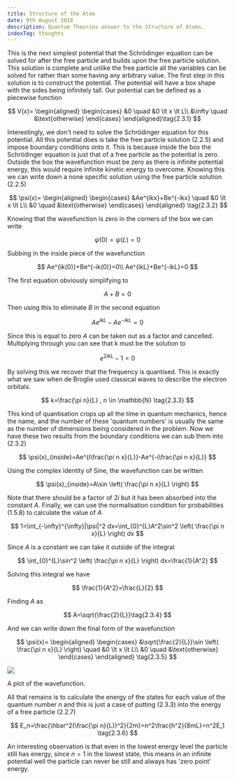 ```yaml
---
title: Structure of the Atom
date: 9th August 2018
description: Quantum Theories answer to the Structure of Atoms.
indexTag: thoughts
---
```


<PostLayout title={title} date={date} description={description}>

This is the next simplest potential that the Schrödinger equation can be solved for after the free particle and builds upon the free particle solution. This solution is complete and unlike the free particle all the variables can be solved for rather than some having any arbitrary value. The first step in this solution is to construct the potential. The potential will have a box shape with the sides being infinitely tall. Our potential can be defined as a piecewise function

$$
V(x)=
\begin{aligned}
	\begin{cases}
		&0 		\quad 	&0 \lt x \lt L\\
		&\infty 	\quad	&\text{otherwise}
	\end{cases}
	\end{aligned}\tag{2.3.1}
$$

Interestingly, we don't need to solve the Schrödinger equation for this potential. All this potential does is take the free particle solution $(2.2.5)$ and impose boundary conditions onto it. This is because inside the box the Schrödinger equation is just that of a free particle as the potential is zero. Outside the box the wavefunction must be zero as there is infinite potential energy, this would require infinite kinetic energy to overcome. Knowing this we can write down a none specific solution using the free particle solution $(2.2.5)$

<div style={{ overflow: "hidden"}}>

$$
\psi(x)=
\begin{aligned}
	\begin{cases}
		&Ae^{ikx}+Be^{-ikx} 		\quad 	&0 \lt x \lt L\\
		&0						\quad	&\text{otherwise}
	\end{cases}
	\end{aligned} \tag{2.3.2}
$$

</div>

Knowing that the wavefunction is zero in the corners of the box we can write

$$
\psi(0)=\psi(L)=0
$$

Subbing in the inside piece of the wavefunction

$$
Ae^{ik(0)}+Be^{-ik(0)}=0\\
Ae^{ikL}+Be^{-ikL}=0
$$

The first equation obviously simplifying to

$$
A+B=0
$$

Then using this to eliminate $B$ in the second equation

$$
Ae^{ikL}-Ae^{-ikL}=0
$$

Since this is equal to zero $A$ can be taken out as a factor and cancelled. Multiplying through you can see that $k$ must be the solution to

$$
e^{2ikL}-1=0
$$

By solving this we recover that the frequency is quantised. This is exactly what we saw when de Broglie used classical waves to describe the electron orbitals.

$$
k=\frac{\pi n}{L} , n \in \mathbb{N} \tag{2.3.3}
$$

This kind of quantisation crops up all the time in quantum mechanics, hence the name, and the number of these 'quantum numbers' is usually the same as the number of dimensions being considered in the problem. Now we have these two results from the boundary conditions we can sub them into $(2.3.2)$

$$
\psi(x)_{inside}=Ae^{i\frac{\pi n x}{L}}-Ae^{-i\frac{\pi n x}{L}}
$$

Using the complex identity of Sine, the wavefunction can be written

$$
\psi(x)_{inside}=A\sin \left( \frac{\pi n x}{L} \right)
$$

Note that there should be a factor of $2i$ but it has been absorbed into the constant $A$. Finally, we can use the normalisation condition for probabilities $(1.5.8)$ to calculate the value of $A$

$$
1=\int_{-\infty}^{\infty}|\psi|^2 dx=\int_{0}^{L}A^2\sin^2 \left( \frac{\pi n x}{L} \right) dx
$$

Since $A$ is a constant we can take it outside of the integral

$$
\int_{0}^{L}\sin^2 \left( \frac{\pi n x}{L} \right) dx=\frac{1}{A^2}
$$

Solving this integral we have

$$
\frac{1}{A^2}=\frac{L}{2}
$$

Finding $A$ as

$$
A=\sqrt{\frac{2}{L}}\tag{2.3.4}
$$

And we can write down the final form of the wavefunction

<div style={{ overflow: "hidden"}}>

$$
\psi(x)=
\begin{aligned}
	\begin{cases}
		&\sqrt{\frac{2}{L}}\sin \left( \frac{\pi n x}{L} \right)		\quad 	&0 \lt x \lt L\\
		&0						\quad	&\text{otherwise}
	\end{cases}
	\end{aligned} \tag{2.3.5}
$$

</div>

[![]([data:figure231])](https://www.desmos.com/calculator/ooizwuua1f)

A plot of the wavefunction.

All that remains is to calculate the energy of the states for each value of the quantum number $n$ and this is just a case of putting $(2.3.3)$ into the energy of a free particle $(2.2.7)$

$$
E_n=\frac{\hbar^2(\frac{\pi n}{L})^2}{2m}=n^2\frac{h^2}{8mL}=n^2E_1 \tag{2.3.6}
$$

An interesting observation is that even in the lowest energy level the particle still has energy, since $n=1$ in the lowest state, this means in an infinite potential well the particle can never be still and always has 'zero point' energy.

</PostLayout>
